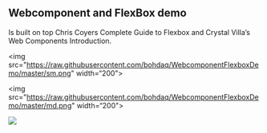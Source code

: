 ## Webcomponent and FlexBox demo 

Is built on top Chris Coyers Complete Guide to Flexbox and Crystal Villa’s Web Components Introduction.

<img src="https://raw.githubusercontent.com/bohdaq/WebcomponentFlexboxDemo/master/sm.png" width=“200">

<img src="https://raw.githubusercontent.com/bohdaq/WebcomponentFlexboxDemo/master/md.png" width=“200">

<img src="https://raw.githubusercontent.com/bohdaq/WebcomponentFlexboxDemo/master/lg.png” width=“200">
